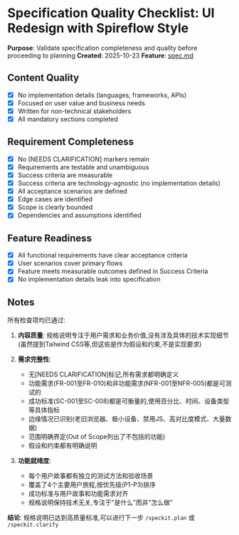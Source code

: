 # Specification Quality Checklist: UI Redesign with Spireflow Style

**Purpose**: Validate specification completeness and quality before proceeding to planning
**Created**: 2025-10-23
**Feature**: [spec.md](../spec.md)

## Content Quality

- [x] No implementation details (languages, frameworks, APIs)
- [x] Focused on user value and business needs
- [x] Written for non-technical stakeholders
- [x] All mandatory sections completed

## Requirement Completeness

- [x] No [NEEDS CLARIFICATION] markers remain
- [x] Requirements are testable and unambiguous
- [x] Success criteria are measurable
- [x] Success criteria are technology-agnostic (no implementation details)
- [x] All acceptance scenarios are defined
- [x] Edge cases are identified
- [x] Scope is clearly bounded
- [x] Dependencies and assumptions identified

## Feature Readiness

- [x] All functional requirements have clear acceptance criteria
- [x] User scenarios cover primary flows
- [x] Feature meets measurable outcomes defined in Success Criteria
- [x] No implementation details leak into specification

## Notes

所有检查项均已通过:

1. **内容质量**: 规格说明专注于用户需求和业务价值,没有涉及具体的技术实现细节(虽然提到Tailwind CSS等,但这些是作为假设和约束,不是实现要求)

2. **需求完整性**:
   - 无[NEEDS CLARIFICATION]标记,所有需求都明确定义
   - 功能需求(FR-001至FR-010)和非功能需求(NFR-001至NFR-005)都是可测试的
   - 成功标准(SC-001至SC-008)都是可衡量的,使用百分比、时间、设备类型等具体指标
   - 边缘情况已识别(老旧浏览器、极小设备、禁用JS、高对比度模式、大量数据)
   - 范围明确界定(Out of Scope列出了不包括的功能)
   - 假设和约束都有明确说明

3. **功能就绪度**:
   - 每个用户故事都有独立的测试方法和验收场景
   - 覆盖了4个主要用户旅程,按优先级(P1-P3)排序
   - 成功标准与用户故事和功能需求对齐
   - 规格说明保持技术无关,专注于"是什么"而非"怎么做"

**结论**: 规格说明已达到高质量标准,可以进行下一步 `/speckit.plan` 或 `/speckit.clarify`
